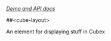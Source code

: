 _[Demo and API docs](https://elements.cubex.io/elements/cube-layout)_

##&lt;cube-layout&gt;

An element for displaying stuff in Cubex
